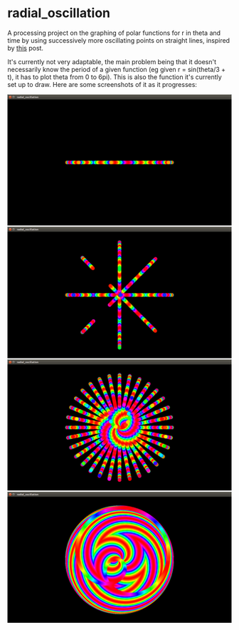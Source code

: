 # radial\_oscillation
A processing project on the graphing of polar functions for r in theta and time
by using successively more oscillating points on straight lines, inspired by
[this](https://www.reddit.com/r/oddlysatisfying/comments/82nbra/every_line_is_straight/)
post.

It's currently not very adaptable, the main problem being that it doesn't
necessarily know the period of a given function (eg given r = sin(theta/3 + t),
it has to plot theta from 0 to 6pi). This is also the function it's currently
set up to draw. Here are some screenshots of it as it progresses:

![screenshot](https://github.com/elterminad0r/radial_oscillation/blob/master/screenshots/startradial.png)
![screenshot](https://github.com/elterminad0r/radial_oscillation/blob/master/screenshots/moreradial.png)
![screenshot](https://github.com/elterminad0r/radial_oscillation/blob/master/screenshots/evenmoreradial.png)
![screenshot](https://github.com/elterminad0r/radial_oscillation/blob/master/screenshots/radial_fin.png)
